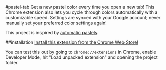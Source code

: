 #pastel-tab
Get a new pastel color every time you open a new tab! This Chrome extension also lets you cycle through colors automatically with a customizable speed. Settings are synced with your Google account; never manually set your preferred color settings again!

This project is inspired by [automatic pastels](http://automaticpastels.tumblr.com/).

##installation
[Install this extension from the Chrome Web Store!](https://chrome.google.com/webstore/detail/pastel-tab/olbihpfkfhmeonjellidnieandnfaapd)

You can test this out by going to `chrome://extensions` in Chrome, enable Developer Mode, hit "Load unpacked extension" and opening the project folder.

